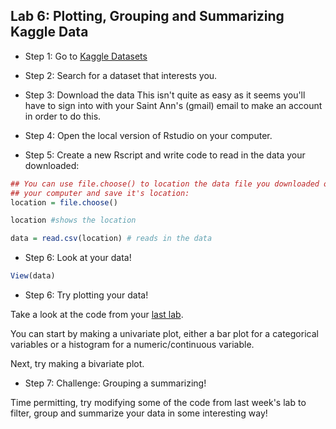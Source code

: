 Lab 6: Plotting, Grouping and Summarizing Kaggle Data
--------------------------------------------

* Step 1: Go to [Kaggle Datasets](https://www.kaggle.com/datasets?fileType=csv)

* Step 2: Search for a dataset that interests you.

* Step 3: Download the data
This isn't quite as easy as it seems you'll have to sign into with your Saint Ann's (gmail) email to make an account in order to do this.

* Step 4: Open the local version of Rstudio on your computer.

* Step 5: Create a new Rscript and write code to read in the data your downloaded:

```r
## You can use file.choose() to location the data file you downloaded on 
## your computer and save it's location:
location = file.choose()

location #shows the location

data = read.csv(location) # reads in the data
```

* Step 6: Look at your data!

```r
View(data)
```

* Step 6: Try plotting your data!

Take a look at the code from your [last lab](https://github.com/professorkalim/stats22-23/blob/main/census_plotting.md).

You can start by making a univariate plot, either a bar plot for a categorical variables or a histogram for a numeric/continuous variable.

Next, try making a bivariate plot.

* Step 7: Challenge: Grouping a summarizing!

Time permitting, try modifying some of the code from last week's lab to filter, group and summarize your data in some interesting way!



